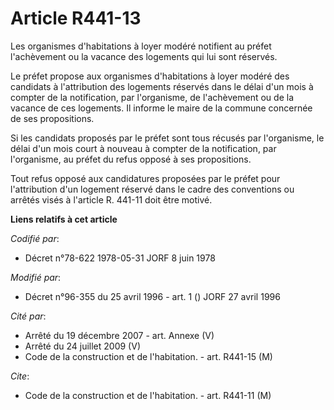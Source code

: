 # Article R441-13

Les organismes d'habitations à loyer modéré notifient au préfet l'achèvement ou la vacance des logements qui lui sont
réservés.

Le préfet propose aux organismes d'habitations à loyer modéré des candidats à l'attribution des logements réservés dans le
délai d'un mois à compter de la notification, par l'organisme, de l'achèvement ou de la vacance de ces logements. Il informe
le maire de la commune concernée de ses propositions.

Si les candidats proposés par le préfet sont tous récusés par l'organisme, le délai d'un mois court à nouveau à compter de la
notification, par l'organisme, au préfet du refus opposé à ses propositions.

Tout refus opposé aux candidatures proposées par le préfet pour l'attribution d'un logement réservé dans le cadre des
conventions ou arrêtés visés à l'article R. 441-11 doit être motivé.

**Liens relatifs à cet article**

_Codifié par_:

  - Décret n°78-622 1978-05-31 JORF 8 juin 1978

_Modifié par_:

  - Décret n°96-355 du 25 avril 1996 - art. 1 () JORF 27 avril 1996

_Cité par_:

  - Arrêté du 19 décembre 2007 - art. Annexe (V)
  - Arrêté du 24 juillet 2009 (V)
  - Code de la construction et de l'habitation. - art. R441-15 (M)

_Cite_:

  - Code de la construction et de l'habitation. - art. R441-11 (M)
